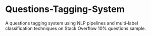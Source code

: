 # Questions-Tagging-System
A questions tagging system using NLP pipelines and multi-label classification techniques on Stack Overflow 10% questions sample.
